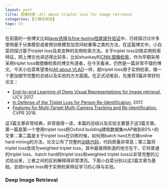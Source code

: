 ```yaml
---
layout: post
title: 图像检索：All about triplet loss for image retrieval
categories: [计算机视觉]
tags: CV
---
```


在前面的一些博文比如[layer选择与fine-tuning性能提升验证](http://yongyuan.name/blog/layer-selection-and-finetune-for-cbir.html)中，已经探讨过许多使用基于分类模型或者预训练模型加空间权重等之类的方法，在这篇博文中，小白菜将探讨基于triplet loss及其变种的实例检索方法。关于triplet loss训练实例检索特征，网上博文也讲述得比较多，比如shuokay的[CNN 图像检索](http://shuokay.com/2016/10/22/dl-for-image-retrieval/)，作为早期采用采用triplet loss做图像检索的博文布道者，在今天看来，仍然是一篇非常不错的博文。今天小白菜希望类似[All about VLAD](https://www.robots.ox.ac.uk/~vgg/publications/2013/arandjelovic13/arandjelovic13.pdf)一样，就triplet loss用于实例检索，做一个更加细节完整的总结以及实验的方方面面。在正式动笔前，先推荐3篇非常好的论文：

- [End-to-end Learning of Deep Visual Representations for Image retrieval](https://arxiv.org/abs/1610.07940), IJCV 2017.
- [In Defense of the Triplet Loss for Person Re-Identification](https://arxiv.org/abs/1703.07737), 2017.
- [Features for Multi-Target Multi-Camera Tracking and Re-Identification](http://openaccess.thecvf.com/content_cvpr_2018/papers/Ristani_Features_for_Multi-Target_CVPR_2018_paper.pdf), CVPR 2018.

这3篇文章非常经典，非常值得一读，本篇的总结以及实验主要基于这3篇文章。第一篇是第一个使用triplet loss把Oxford building建筑数据集mAP做到80%+的文章；第二篇是关于triplet loss在训练时候，如何用batch hard方式做online hard mining的方法，论文公布了完整的[训练代码](https://github.com/VisualComputingInstitute/triplet-reid)，代码质量非常高；第三篇将triplet loss改进为weighted triplet loss，其中最值得称道的地方在于，它将普通的triplet loss、batch hard的triplet loss和weighted triplet loss以非常完整的公式给出来，三者之间的区别解释得非常漂亮。下面小白菜分别以这3篇文章为基础，总结triplet loss用于实例检索特征学习的心得与实验。

### Deep Image Retrieval




